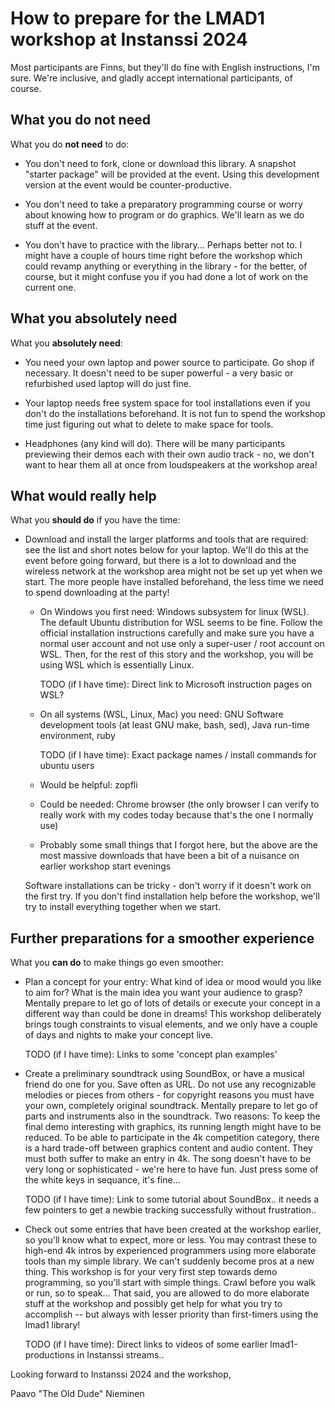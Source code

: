 # How to prepare for the LMAD1 workshop at Instanssi 2024

Most participants are Finns, but they'll do fine with English instructions, I'm
sure. We're inclusive, and gladly accept international participants, of course.

## What you do not need

What you do **not need** to do:

- You don't need to fork, clone or download this library. A snapshot "starter
  package" will be provided at the event. Using this development version at the
  event would be counter-productive.

- You don't need to take a preparatory programming course or worry about knowing
  how to program or do graphics. We'll learn as we do stuff at the event.

- You don't have to practice with the library... Perhaps better not to. I might
  have a couple of hours time right before the workshop which could revamp
  anything or everything in the library - for the better, of course, but it
  might confuse you if you had done a lot of work on the current one.

## What you absolutely need

What you **absolutely need**:

- You need your own laptop and power source to participate. Go shop if
  necessary. It doesn't need to be super powerful - a very basic or refurbished
  used laptop will do just fine.

- Your laptop needs free system space for tool installations even if you don't
  do the installations beforehand. It is not fun to spend the workshop time just
  figuring out what to delete to make space for tools.

- Headphones (any kind will do). There will be many participants previewing
  their demos each with their own audio track - no, we don't want to hear them
  all at once from loudspeakers at the workshop area!

## What would really help

What you **should do** if you have the time:

- Download and install the larger platforms and tools that are required: see the
  list and short notes below for your laptop. We'll do this at the event before
  going forward, but there is a lot to download and the wireless network at the
  workshop area might not be set up yet when we start. The more people have
  installed beforehand, the less time we need to spend downloading at the party!

  + On Windows you first need: Windows subsystem for linux (WSL). The default
    Ubuntu distribution for WSL seems to be fine. Follow the official
    installation instructions carefully and make sure you have a normal user
    account and not use only a super-user / root account on WSL. Then, for the
    rest of this story and the workshop, you will be using WSL which is
    essentially Linux.

    TODO (if I have time): Direct link to Microsoft instruction pages on WSL?

  + On all systems (WSL, Linux, Mac) you need: GNU Software development tools
    (at least GNU make, bash, sed), Java run-time environment, ruby

    TODO (if I have time): Exact package names / install commands for ubuntu users

  + Would be helpful: zopfli

  + Could be needed: Chrome browser (the only browser I can verify to really
    work with my codes today because that's the one I normally use)

  + Probably some small things that I forgot here, but the above are the most
    massive downloads that have been a bit of a nuisance on earlier workshop
    start evenings

  Software installations can be tricky - don't worry if it doesn't work on the
  first try. If you don't find installation help before the workshop, we'll try
  to install everything together when we start.

## Further preparations for a smoother experience

What you **can do** to make things go even smoother:

- Plan a concept for your entry: What kind of idea or mood would you like to aim
  for? What is the main idea you want your audience to grasp? Mentally prepare
  to let go of lots of details or execute your concept in a different way than
  could be done in dreams! This workshop deliberately brings tough constraints
  to visual elements, and we only have a couple of days and nights to make your
  concept live.

  TODO (if I have time): Links to some 'concept plan examples'

- Create a preliminary soundtrack using SoundBox, or have a musical friend do
  one for you. Save often as URL. Do not use any recognizable melodies or pieces
  from others - for copyright reasons you must have your own, completely
  original soundtrack. Mentally prepare to let go of parts and instruments also
  in the soundtrack. Two reasons: To keep the final demo interesting with
  graphics, its running length might have to be reduced. To be able to
  participate in the 4k competition category, there is a hard trade-off between
  graphics content and audio content. They must both suffer to make an entry in
  4k. The song doesn't have to be very long or sophisticated - we're here to
  have fun. Just press some of the white keys in sequance, it's fine...

  TODO (if I have time): Link to some tutorial about SoundBox.. it needs a few
  pointers to get a newbie tracking successfully without frustration..

- Check out some entries that have been created at the workshop earlier, so
  you'll know what to expect, more or less. You may contrast these to high-end
  4k intros by experienced programmers using more elaborate tools than my simple
  library. We can't suddenly become pros at a new thing. This workshop is for
  your very first step towards demo programming, so you'll start with simple
  things. Crawl before you walk or run, so to speak... That said, you are
  allowed to do more elaborate stuff at the workshop and possibly get help for
  what you try to accomplish -- but always with lesser priority than
  first-timers using the lmad1 library!

  TODO (if I have time): Direct links to videos of some earlier
  lmad1-productions in Instanssi streams..

Looking forward to Instanssi 2024 and the workshop,

Paavo "The Old Dude" Nieminen
